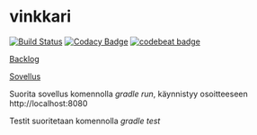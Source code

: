 # vinkkari

[![Build Status](https://travis-ci.org/Aviledev/vinkkari.svg?branch=master)](https://travis-ci.org/Aviledev/vinkkari)
[![Codacy Badge](https://api.codacy.com/project/badge/Grade/8149192fb4fa400dae8493295136abcf)](https://www.codacy.com/app/leevilehtonen/vinkkari?utm_source=github.com&amp;utm_medium=referral&amp;utm_content=Aviledev/vinkkari&amp;utm_campaign=Badge_Grade)
[![codebeat badge](https://codebeat.co/badges/dc809389-f3c9-4fbb-b200-90fe338bc21f)](https://codebeat.co/projects/github-com-aviledev-vinkkari-master)


[Backlog](https://docs.google.com/spreadsheets/d/1pEWCLGSSiPcI1rFv1Su9gxMdy0C1xjPz9IltO_ZW0Qw/edit?usp=sharing)

[Sovellus](https://vinkkari.herokuapp.com/)

Suorita sovellus komennolla _gradle run_, käynnistyy osoitteeseen http://localhost:8080

Testit suoritetaan komennolla _gradle test_

